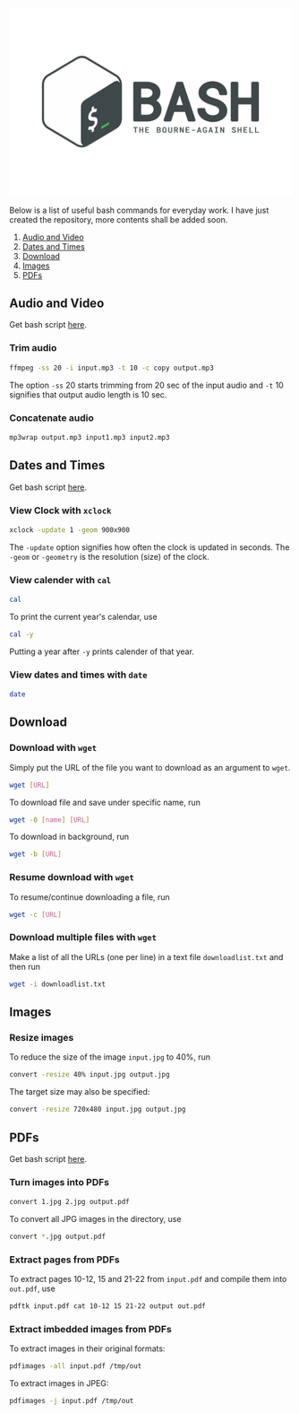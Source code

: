 <div align="center">
  <img src="images/bash_logo.svg" />
</div>

Below is a list of useful bash commands for everyday work. I have just created the repository, more contents shall be added soon.


1. [Audio and Video](#audio-and-video)
2. [Dates and Times](#dates-and-times)
3. [Download](#download)
4. [Images](#images) 
5. [PDFs](#pdfs)

## Audio and Video

Get bash script [here](audio_and_video.sh).

### Trim audio

```bash
ffmpeg -ss 20 -i input.mp3 -t 10 -c copy output.mp3
```
The option `-ss` 20 starts trimming from 20 sec of the input audio and `-t` 10 signifies that output audio length is 10 sec.

### Concatenate audio

```bash
mp3wrap output.mp3 input1.mp3 input2.mp3
```

## Dates and Times

Get bash script [here](dates_and_times.sh).

### View Clock with `xclock`

```bash
xclock -update 1 -geom 900x900
```
The `-update` option signifies how often the clock is updated in seconds. The `-geom` or `-geometry` is the resolution (size) of the clock.

### View calender with `cal`

```bash
cal
```
To print the current year's calendar, use
```bash
cal -y
```
Putting a year after `-y` prints calender of that year.

### View dates and times with `date`

```bash
date
```

## Download

### Download with `wget`

Simply put the URL of the file you want to download as an argument to `wget`.

```bash
wget [URL]
```

To download file and save under specific name, run

```bash
wget -0 [name] [URL]
```

To download in background, run

```bash
wget -b [URL]
```

### Resume download with `wget`

To resume/continue downloading a file, run

```bash
wget -c [URL]
```

### Download multiple files with `wget`

Make a list of all the URLs (one per line) in a text file `downloadlist.txt` and then run

```bash
wget -i downloadlist.txt
```

## Images

### Resize images 

To reduce the size of the image `input.jpg` to 40%, run

```bash
convert -resize 40% input.jpg output.jpg
```

The target size may also be specified:

```bash
convert -resize 720x480 input.jpg output.jpg
```

## PDFs

Get bash script [here](pdf.sh).

### Turn images into PDFs

```bash
convert 1.jpg 2.jpg output.pdf
```

To convert all JPG images in the directory, use
```bash
convert *.jpg output.pdf
```

### Extract pages from PDFs

To extract pages 10-12, 15 and 21-22 from `input.pdf` and compile them into `out.pdf`, use

```bash
pdftk input.pdf cat 10-12 15 21-22 output out.pdf
```

### Extract imbedded images from PDFs

To extract images in their original formats:

```bash
pdfimages -all input.pdf /tmp/out
```

To extract images in JPEG:

```bash
pdfimages -j input.pdf /tmp/out
```
